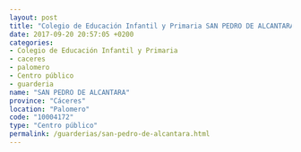 ```yaml
---
layout: post
title: "Colegio de Educación Infantil y Primaria SAN PEDRO DE ALCANTARA"
date: 2017-09-20 20:57:05 +0200
categories:
- Colegio de Educación Infantil y Primaria
- caceres
- palomero
- Centro público
- guarderia
name: "SAN PEDRO DE ALCANTARA"
province: "Cáceres"
location: "Palomero"
code: "10004172"
type: "Centro público"
permalink: /guarderias/san-pedro-de-alcantara.html
---
```

